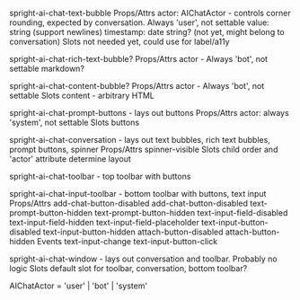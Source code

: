 spright-ai-chat-text-bubble
    Props/Attrs
        actor: AIChatActor - controls corner rounding, expected by conversation. Always 'user', not settable
        value: string (support newlines)
        timestamp: date string? (not yet, might belong to conversation)
    Slots
        not needed yet, could use for label/a11y

spright-ai-chat-rich-text-bubble?
    Props/Attrs
        actor - Always 'bot', not settable
        markdown?

spright-ai-chat-content-bubble?
    Props/Attrs
        actor - Always 'bot', not settable
    Slots
        content - arbitrary HTML

spright-ai-chat-prompt-buttons - lays out buttons
    Props/Attrs
        actor: always 'system', not settable
    Slots
        buttons

spright-ai-chat-conversation - lays out text bubbles, rich text bubbles, prompt buttons, spinner
    Props/Attrs
        spinner-visible
    Slots
        child order and 'actor' attribute determine layout

spright-ai-chat-toolbar - top toolbar with buttons

spright-ai-chat-input-toolbar - bottom toolbar with buttons, text input
    Props/Attrs
        add-chat-button-disabled
        add-chat-button-disabled
        text-prompt-button-hidden
        text-prompt-button-hidden
        text-input-field-disabled
        text-input-field-hidden
        text-input-field-placeholder
        text-input-button-disabled
        text-input-button-hidden
        attach-button-disabled
        attach-button-hidden
    Events
        text-input-change
        text-input-button-click

spright-ai-chat-window - lays out conversation and toolbar. Probably no logic
    Slots
        default slot for toolbar, conversation, bottom toolbar?

AIChatActor = 'user' | 'bot' | 'system'